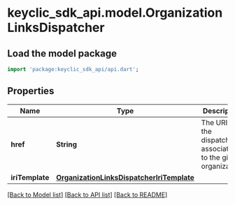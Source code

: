 # keyclic_sdk_api.model.OrganizationLinksDispatcher

## Load the model package
```dart
import 'package:keyclic_sdk_api/api.dart';
```

## Properties
Name | Type | Description | Notes
------------ | ------------- | ------------- | -------------
**href** | **String** | The URI of the dispatcher associated to the given organization. | [optional] 
**iriTemplate** | [**OrganizationLinksDispatcherIriTemplate**](OrganizationLinksDispatcherIriTemplate.md) |  | [optional] 

[[Back to Model list]](../README.md#documentation-for-models) [[Back to API list]](../README.md#documentation-for-api-endpoints) [[Back to README]](../README.md)



